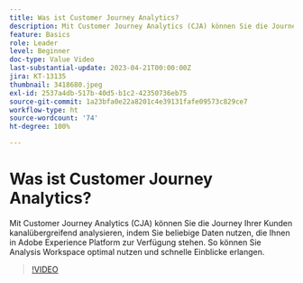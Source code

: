 ```yaml
---
title: Was ist Customer Journey Analytics?
description: Mit Customer Journey Analytics (CJA) können Sie die Journey Ihrer Kunden kanalübergreifend analysieren, indem Sie beliebige Daten nutzen, die Ihnen in Adobe Experience Platform zur Verfügung stehen. So können Sie Analysis Workspace optimal nutzen und schnelle Einblicke erlangen.
feature: Basics
role: Leader
level: Beginner
doc-type: Value Video
last-substantial-update: 2023-04-21T00:00:00Z
jira: KT-13135
thumbnail: 3418680.jpeg
exl-id: 2537a4db-517b-40d5-b1c2-42350736eb75
source-git-commit: 1a23bfa0e22a8201c4e39131fafe09573c829ce7
workflow-type: ht
source-wordcount: '74'
ht-degree: 100%

---
```


# Was ist Customer Journey Analytics?

Mit Customer Journey Analytics (CJA) können Sie die Journey Ihrer Kunden kanalübergreifend analysieren, indem Sie beliebige Daten nutzen, die Ihnen in Adobe Experience Platform zur Verfügung stehen. So können Sie Analysis Workspace optimal nutzen und schnelle Einblicke erlangen.

>[!VIDEO](https://video.tv.adobe.com/v/3418680/?quality=12&learn=on)
